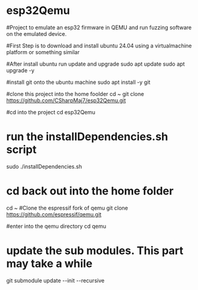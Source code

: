 # esp32Qemu
#Project to emulate an esp32 firmware in QEMU and run fuzzing software on the emulated device. 

#First Step is to download and install ubuntu 24.04 using a virtualmachine platform or something similar

#After install ubuntu run update and upgrade
sudo apt update 
sudo apt upgrade -y 

#install git onto the ubuntu machine 
sudo apt install -y git 

#clone this project into the home foolder
cd ~
git clone https://github.com/CSharpMaj7/esp32Qemu.git

#cd into the project 
cd esp32Qemu

# run the installDependencies.sh script
sudo ./installDependencies.sh 

# cd back out into the home folder 
cd ~ 
#Clone the espressif fork of qemu
git clone https://github.com/espressif/qemu.git

#enter into the qemu directory
cd qemu

# update the sub modules. This part may take a while
git submodule update --init --recursive
